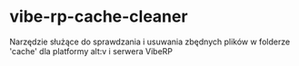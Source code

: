 # vibe-rp-cache-cleaner
Narzędzie służące do sprawdzania i usuwania zbędnych plików w folderze 'cache' dla platformy alt:v i serwera VibeRP
